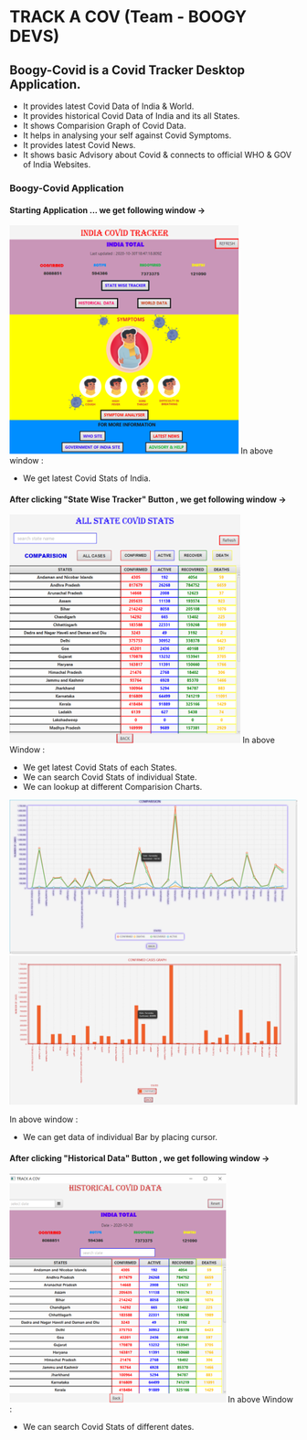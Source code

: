 # TRACK A COV (Team - BOOGY DEVS)
## Boogy-Covid is a Covid Tracker Desktop Application.
* It provides latest Covid Data of India & World.
* It provides historical Covid Data of India and its all States.
* It shows Comparision Graph of Covid Data.
* It helps in analysing your self against Covid Symptoms. 
* It provides latest Covid News.  
* It shows basic Advisory about Covid & connects to official WHO & GOV of India Websites.

### Boogy-Covid Application
#### Starting Application ...  we get following window ->

<img src = "ProjectScreenshots/firstPage.png" height=400>
In above window :

* We get latest Covid Stats of India. 

#### After clicking "State Wise Tracker" Button , we get following window ->

<img src = "ProjectScreenshots/statewise.png" height=400>
In above Window :

* We get latest Covid Stats of each States.
* We can search Covid Stats of individual State.
* We can lookup at different Comparision Charts.


<img src = "ProjectScreenshots/Lg.png" width=600> <img src = "ProjectScreenshots/Cg.png" width=600> 

In above window :

* We can get data of individual Bar by placing cursor.

#### After clicking "Historical Data" Button , we get following window ->

<img src = "ProjectScreenshots/historical.png" height=400> 
In above Window :

* We can search Covid Stats of different dates.



